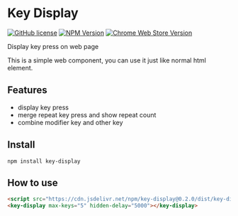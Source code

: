 # Key Display

[![GitHub license](https://img.shields.io/github/license/eyebrowkang/key-display)](https://github.com/eyebrowkang/key-display/blob/main/LICENSE)
[![NPM Version](https://img.shields.io/npm/v/key-display)](https://www.npmjs.com/package/key-display)
[![Chrome Web Store Version](https://img.shields.io/chrome-web-store/v/agladdbkaldhackfjfbollifdnbalmom)](https://chromewebstore.google.com/detail/key-display/agladdbkaldhackfjfbollifdnbalmom)

Display key press on web page

This is a simple web component, you can use it just like normal html element.

## Features

- display key press
- merge repeat key press and show repeat count
- combine modifier key and other key

## Install

```
npm install key-display
```

## How to use

```html
<script src="https://cdn.jsdelivr.net/npm/key-display@0.2.0/dist/key-display.js"></script>
<key-display max-keys="5" hidden-delay="5000"></key-display>
```
